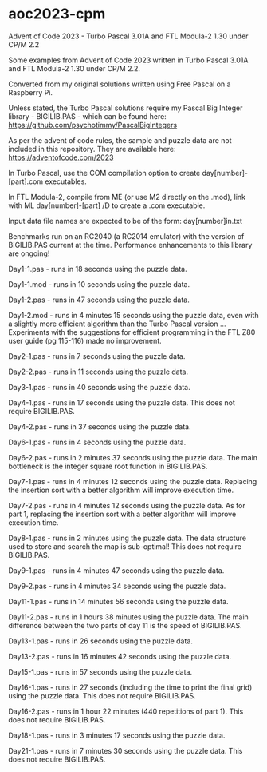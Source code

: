 # aoc2023-cpm
Advent of Code 2023 - Turbo Pascal 3.01A and FTL Modula-2 1.30 under CP/M 2.2

Some examples from Advent of Code 2023 written in Turbo Pascal 3.01A and FTL Modula-2 1.30 under CP/M 2.2. 

Converted from my original solutions written using Free Pascal on a Raspberry Pi.

Unless stated, the Turbo Pascal solutions require my Pascal Big Integer library - BIGILIB.PAS - which can
be found here: https://github.com/psychotimmy/PascalBigIntegers

As per the advent of code rules, the sample and puzzle data are not included in 
this repository. They are available here: https://adventofcode.com/2023

In Turbo Pascal, use the COM compilation option to create day[number]-[part].com executables.

In FTL Modula-2, compile from ME (or use M2 directly on the .mod), link with ML day[number]-[part] /D to create a .com executable.

Input data file names are expected to be of the form: day[number]in.txt

Benchmarks run on an RC2040 (a RC2014 emulator) with the version of BIGILIB.PAS
current at the time. Performance enhancements to this library are ongoing!

Day1-1.pas - runs in 18 seconds using the puzzle data.

Day1-1.mod - runs in 10 seconds using the puzzle data.

Day1-2.pas - runs in 47 seconds using the puzzle data.

Day1-2.mod - runs in 4 minutes 15 seconds using the puzzle data, even with a slightly more efficient algorithm than the
Turbo Pascal version ... Experiments with the suggestions for efficient programming in the FTL Z80 user guide (pg 115-116)
made no improvement.

Day2-1.pas - runs in 7 seconds using the puzzle data.

Day2-2.pas - runs in 11 seconds using the puzzle data.

Day3-1.pas - runs in 40 seconds using the puzzle data.

Day4-1.pas - runs in 17 seconds using the puzzle data. This does not require BIGILIB.PAS.

Day4-2.pas - runs in 37 seconds using the puzzle data.

Day6-1.pas - runs in 4 seconds using the puzzle data.

Day6-2.pas - runs in 2 minutes 37 seconds using the puzzle data. The main bottleneck is the integer square root function in BIGILIB.PAS.

Day7-1.pas - runs in 4 minutes 12 seconds using the puzzle data. Replacing the insertion sort with a better algorithm will improve execution time.

Day7-2.pas - runs in 4 minutes 12 seconds using the puzzle data. As for part 1, replacing the insertion sort with a better algorithm will improve execution time.

Day8-1.pas - runs in 2 minutes using the puzzle data. The data structure used to store and search the map is sub-optimal! This does not require BIGILIB.PAS.

Day9-1.pas - runs in 4 minutes 47 seconds using the puzzle data.

Day9-2.pas - runs in 4 minutes 34 seconds using the puzzle data.

Day11-1.pas - runs in 14 minutes 56 seconds using the puzzle data.

Day11-2.pas - runs in 1 hours 38 minutes using the puzzle data. The main difference between the two parts of day 11 is the speed of BIGILIB.PAS.

Day13-1.pas - runs in 26 seconds using the puzzle data.

Day13-2.pas - runs in 16 minutes 42 seconds using the puzzle data.

Day15-1.pas - runs in 57 seconds using the puzzle data.

Day16-1.pas - runs in 27 seconds (including the time to print the final grid) using the puzzle data. This does not require BIGILIB.PAS.

Day16-2.pas - runs in 1 hour 22 minutes (440 repetitions of part 1). This does not require BIGILIB.PAS.

Day18-1.pas - runs in 3 minutes 17 seconds using the puzzle data. 

Day21-1.pas - runs in 7 minutes 30 seconds using the puzzle data. This does not require BIGILIB.PAS.
